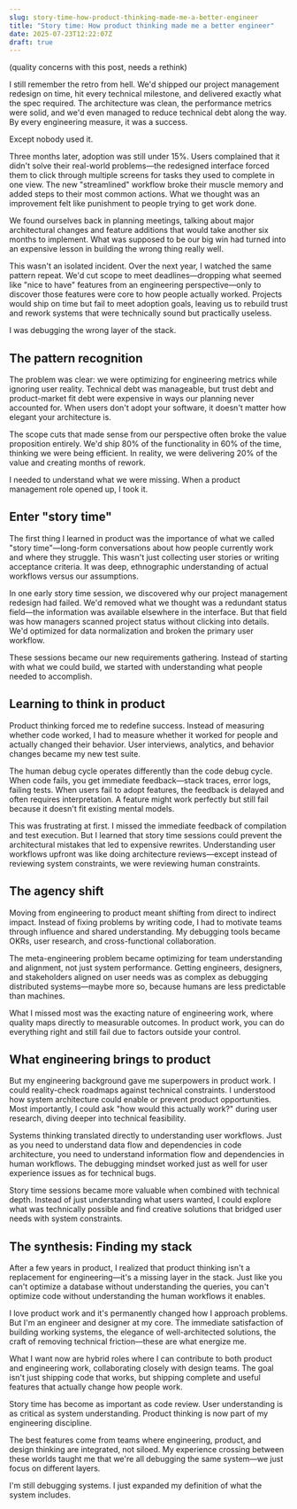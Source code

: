 ```yaml
---
slug: story-time-how-product-thinking-made-me-a-better-engineer
title: "Story time: How product thinking made me a better engineer"
date: 2025-07-23T12:22:07Z
draft: true
---
```


(quality concerns with this post, needs a rethink)

I still remember the retro from hell. We'd shipped our project management redesign on time, hit every technical milestone, and delivered exactly what the spec required. The architecture was clean, the performance metrics were solid, and we'd even managed to reduce technical debt along the way. By every engineering measure, it was a success.

Except nobody used it.

Three months later, adoption was still under 15%. Users complained that it didn't solve their real-world problems—the redesigned interface forced them to click through multiple screens for tasks they used to complete in one view. The new "streamlined" workflow broke their muscle memory and added steps to their most common actions. What we thought was an improvement felt like punishment to people trying to get work done.

We found ourselves back in planning meetings, talking about major architectural changes and feature additions that would take another six months to implement. What was supposed to be our big win had turned into an expensive lesson in building the wrong thing really well.

This wasn't an isolated incident. Over the next year, I watched the same pattern repeat. We'd cut scope to meet deadlines—dropping what seemed like "nice to have" features from an engineering perspective—only to discover those features were core to how people actually worked. Projects would ship on time but fail to meet adoption goals, leaving us to rebuild trust and rework systems that were technically sound but practically useless.

I was debugging the wrong layer of the stack.

## The pattern recognition

The problem was clear: we were optimizing for engineering metrics while ignoring user reality. Technical debt was manageable, but trust debt and product-market fit debt were expensive in ways our planning never accounted for. When users don't adopt your software, it doesn't matter how elegant your architecture is.

The scope cuts that made sense from our perspective often broke the value proposition entirely. We'd ship 80% of the functionality in 60% of the time, thinking we were being efficient. In reality, we were delivering 20% of the value and creating months of rework.

I needed to understand what we were missing. When a product management role opened up, I took it.

## Enter "story time"

The first thing I learned in product was the importance of what we called "story time"—long-form conversations about how people currently work and where they struggle. This wasn't just collecting user stories or writing acceptance criteria. It was deep, ethnographic understanding of actual workflows versus our assumptions.

In one early story time session, we discovered why our project management redesign had failed. We'd removed what we thought was a redundant status field—the information was available elsewhere in the interface. But that field was how managers scanned project status without clicking into details. We'd optimized for data normalization and broken the primary user workflow.

These sessions became our new requirements gathering. Instead of starting with what we could build, we started with understanding what people needed to accomplish.

## Learning to think in product

Product thinking forced me to redefine success. Instead of measuring whether code worked, I had to measure whether it worked for people and actually changed their behavior. User interviews, analytics, and behavior changes became my new test suite.

The human debug cycle operates differently than the code debug cycle. When code fails, you get immediate feedback—stack traces, error logs, failing tests. When users fail to adopt features, the feedback is delayed and often requires interpretation. A feature might work perfectly but still fail because it doesn't fit existing mental models.

This was frustrating at first. I missed the immediate feedback of compilation and test execution. But I learned that story time sessions could prevent the architectural mistakes that led to expensive rewrites. Understanding user workflows upfront was like doing architecture reviews—except instead of reviewing system constraints, we were reviewing human constraints.

## The agency shift

Moving from engineering to product meant shifting from direct to indirect impact. Instead of fixing problems by writing code, I had to motivate teams through influence and shared understanding. My debugging tools became OKRs, user research, and cross-functional collaboration.

The meta-engineering problem became optimizing for team understanding and alignment, not just system performance. Getting engineers, designers, and stakeholders aligned on user needs was as complex as debugging distributed systems—maybe more so, because humans are less predictable than machines.

What I missed most was the exacting nature of engineering work, where quality maps directly to measurable outcomes. In product work, you can do everything right and still fail due to factors outside your control.

## What engineering brings to product

But my engineering background gave me superpowers in product work. I could reality-check roadmaps against technical constraints. I understood how system architecture could enable or prevent product opportunities. Most importantly, I could ask "how would this actually work?" during user research, diving deeper into technical feasibility.

Systems thinking translated directly to understanding user workflows. Just as you need to understand data flow and dependencies in code architecture, you need to understand information flow and dependencies in human workflows. The debugging mindset worked just as well for user experience issues as for technical bugs.

Story time sessions became more valuable when combined with technical depth. Instead of just understanding what users wanted, I could explore what was technically possible and find creative solutions that bridged user needs with system constraints.

## The synthesis: Finding my stack

After a few years in product, I realized that product thinking isn't a replacement for engineering—it's a missing layer in the stack. Just like you can't optimize a database without understanding the queries, you can't optimize code without understanding the human workflows it enables.

I love product work and it's permanently changed how I approach problems. But I'm an engineer and designer at my core. The immediate satisfaction of building working systems, the elegance of well-architected solutions, the craft of removing technical friction—these are what energize me.

What I want now are hybrid roles where I can contribute to both product and engineering work, collaborating closely with design teams. The goal isn't just shipping code that works, but shipping complete and useful features that actually change how people work.

Story time has become as important as code review. User understanding is as critical as system understanding. Product thinking is now part of my engineering discipline.

The best features come from teams where engineering, product, and design thinking are integrated, not siloed. My experience crossing between these worlds taught me that we're all debugging the same system—we just focus on different layers.

I'm still debugging systems. I just expanded my definition of what the system includes.
